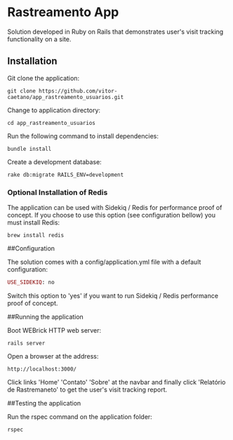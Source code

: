 # Rastreamento App

Solution developed in Ruby on Rails that demonstrates user's visit tracking functionality on a site.

## Installation

Git clone the application:

```console
git clone https://github.com/vitor-caetano/app_rastreamento_usuarios.git
```

Change to application directory:

```console
cd app_rastreamento_usuarios
```

Run the following command to install dependencies:

```console
bundle install
```

Create a development database:

```console
rake db:migrate RAILS_ENV=development
```

### Optional Installation of Redis

The application can be used with Sidekiq / Redis for performance proof of concept. If you choose to use this option (see configuration bellow) you must install Redis:

```console
brew install redis
```

##Configuration

The solution comes with a config/application.yml file with a default configuration:

```ruby
USE_SIDEKIQ: no
```

Switch this option to 'yes' if you want to run Sidekiq / Redis performance proof of concept.

##Running the application

Boot WEBrick HTTP web server:

```console
rails server
```

Open a browser at the address:

```console
http://localhost:3000/
```

Click links 'Home' 'Contato' 'Sobre' at the navbar and finally click 'Relatório de Rastremaneto' to get the user's visit tracking report.

##Testing the application

Run the rspec command on the application folder:

```console
rspec
```

